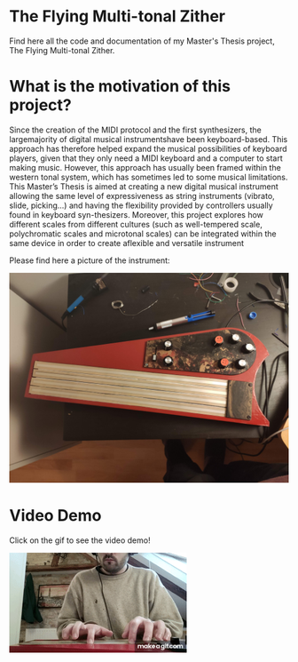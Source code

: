 # The Flying Multi-tonal Zither
Find here all the code and documentation of my Master's Thesis project, The Flying Multi-tonal Zither.

# What is the motivation of this project?

Since the creation of the MIDI protocol and the first synthesizers, the largemajority of digital musical instrumentshave been keyboard-based. This approach has  therefore  helped  expand the  musical possibilities of keyboard players, given that they only need a MIDI keyboard and a computer to start making music. However, this approach has usually been framed within the western tonal system, which has sometimes led to some musical limitations. This Master’s Thesis is aimed at  creating a new digital musical instrument allowing the same level of expressiveness as string instruments (vibrato, slide, picking...) and having the flexibility  provided by controllers usually found in keyboard syn-thesizers. Moreover, this project explores how different scales from different cultures (such as well-tempered scale, polychromatic scales and microtonal scales) can be integrated within the same device in order to create aflexible and versatile instrument


Please find here a picture of the instrument:


![alt text](https://github.com/Marquets/SMC-Master-Thesis/blob/master/images/instrument.jpg)


# Video Demo

Click on the gif to see the video demo!

[![Click on the gif to see the video](images/FMZ_Video_Demo.gif)](https://www.youtube.com/watch?v=iXXueeGlFNA&feature=youtu.be&ab_channel=MarcoGonz%C3%A1lez)

